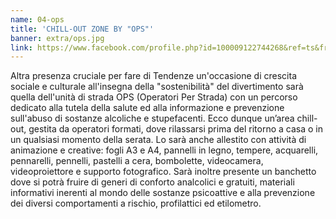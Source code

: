 ```yaml
---
name: 04-ops
title: 'CHILL-OUT ZONE BY "OPS"'
banner: extra/ops.jpg
link: https://www.facebook.com/profile.php?id=100009122744268&ref=ts&fref=ts
---
```


Altra presenza cruciale per fare di Tendenze un'occasione di crescita sociale e culturale all'insegna della "sostenibilità" del divertimento sarà quella dell'unità di strada OPS (Operatori Per Strada) con un percorso dedicato alla tutela della salute ed alla informazione e prevenzione sull'abuso di sostanze alcoliche e stupefacenti. Ecco dunque un’area chill-out, gestita da operatori formati, dove rilassarsi prima del ritorno a casa o in un qualsiasi momento della serata. Lo sarà anche allestito con attività di animazione e creative: fogli A3 e A4, pannelli in legno, tempere, acquarelli, pennarelli, pennelli, pastelli a cera, bombolette, videocamera, videoproiettore e supporto fotografico. Sarà inoltre presente un banchetto dove si potrà fruire di generi di conforto analcolici e gratuiti, materiali informativi inerenti al mondo delle sostanze psicoattive e alla prevenzione dei diversi comportamenti a rischio, profilattici ed etilometro.
